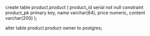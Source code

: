 create table product.product
(
product_id serial not null
constraint product_pk
primary key,
name       varchar(64),
price      numeric,
content    varchar(200)
);

alter table product.product
owner to postgres;

